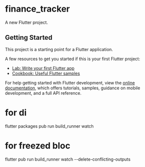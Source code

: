 # finance_tracker

A new Flutter project.

## Getting Started

This project is a starting point for a Flutter application.

A few resources to get you started if this is your first Flutter project:

- [Lab: Write your first Flutter app](https://docs.flutter.dev/get-started/codelab)
- [Cookbook: Useful Flutter samples](https://docs.flutter.dev/cookbook) 

For help getting started with Flutter development, view the
[online documentation](https://docs.flutter.dev/), which offers tutorials,
samples, guidance on mobile development, and a full API reference.
# for di
flutter packages pub run build_runner watch

# for freezed bloc
flutter pub run build_runner watch --delete-conflicting-outputs

